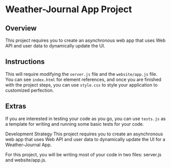 # Weather-Journal App Project

## Overview
This project requires you to create an asynchronous web app that uses Web API and user data to dynamically update the UI. 

## Instructions
This will require modifying the `server.js` file and the `website/app.js` file. You can see `index.html` for element references, and once you are finished with the project steps, you can use `style.css` to style your application to customized perfection.

## Extras
If you are interested in testing your code as you go, you can use `tests.js` as a template for writing and running some basic tests for your code.


Development Strategy
This project requires you to create an asynchronous web app that uses Web API and user data to dynamically update the UI for a Weather-Journal App.

For this project, you will be writing most of your code in two files: server.js and website/app.js.